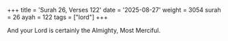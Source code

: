 +++
title = 'Surah 26, Verses 122'
date = '2025-08-27'
weight = 3054
surah = 26
ayah = 122
tags = ["lord"]
+++

And your Lord is certainly the Almighty, Most Merciful.